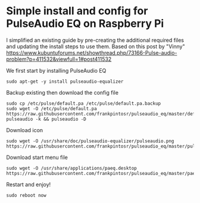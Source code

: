 # Simple install and config for PulseAudio EQ on Raspberry Pi

I simplified an existing guide by pre-creating the additional required files and updating the install steps to use them.
Based on this post by "Vinny" https://www.kubuntuforums.net/showthread.php/73166-Pulse-audio-problem?p=411532&viewfull=1#post411532

We first start by installing PulseAudio EQ
```
sudo apt-get -y install pulseaudio-equalizer
```

Backup existing then download the config file
```
sudo cp /etc/pulse/default.pa /etc/pulse/default.pa.backup
sudo wget -O /etc/pulse/default.pa https://raw.githubusercontent.com/frankpintosr/pulseaudio_eq/master/default.pa
pulseaudio -k && pulseaudio -D
```

Download icon
```
sudo wget -O /usr/share/doc/pulseaudio-equalizer/pulseaudio.png https://raw.githubusercontent.com/frankpintosr/pulseaudio_eq/master/pulseaudioeq.png
```

Download start menu file
```
sudo wget -O /usr/share/applications/paeq.desktop https://raw.githubusercontent.com/frankpintosr/pulseaudio_eq/master/paeq.desktop
```

Restart and enjoy!
```
sudo reboot now
```
